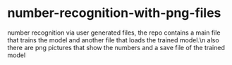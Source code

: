 # number-recognition-with-png-files
number recognition via user generated files, the repo contains a main file that trains the model and another file that loads the trained model.\n
also there are png pictures that show the numbers and a save file of the trained model
